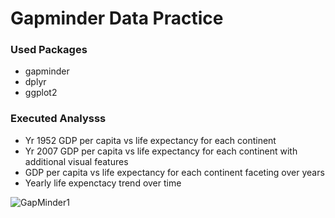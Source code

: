# Gapminder Data Practice

### Used Packages
- gapminder
- dplyr
- ggplot2

### Executed Analysss 
- Yr 1952 GDP per capita vs life expectancy for each continent
- Yr 2007 GDP per capita vs life expectancy for each continent with additional visual features
- GDP per capita vs life expectancy for each continent faceting over years
- Yearly life expenctacy trend over time

![GapMinder1](https://user-images.githubusercontent.com/74638365/106087445-03616a00-60f2-11eb-969d-9f50cdb13456.PNG)
